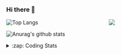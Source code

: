 ### Hi there 👋

<!--
**tao8687/tao8687** is a ✨ _special_ ✨ repository because its `README.md` (this file) appears on your GitHub profile.

Here are some ideas to get you started:

- 🔭 I’m currently working on ...
- 🌱 I’m currently learning ...
- 👯 I’m looking to collaborate on ...
- 🤔 I’m looking for help with ...
- 💬 Ask me about ...
- 📫 How to reach me: ...
- 😄 Pronouns: ...
- ⚡ Fun fact: ...
-->

<img align='right' src="https://media.giphy.com/media/M9gbBd9nbDrOTu1Mqx/giphy.gif" width="230">

![Top Langs](https://github-readme-stats.vercel.app/api/top-langs/?username=tao8687&layout=compact&title_color=23238E&text_color=A67D3D)

![Anurag's github stats](https://github-readme-stats.vercel.app/api?username=tao8687&show_icons=true&&text_color=A67D3D&title_color=23238E&show_icons=false&count_private=true&hide=stars)

<details>
  <summary>:zap: Coding Stats</summary>
  <b>
<!--START_SECTION:waka-->
![Profile Views](http://img.shields.io/badge/Profile%20Views-3-blue)

**🐱 My Github Data** 

> 🏆 26 Contributions in the Year 2021
 > 
> 📦 620.8 kB Used in Github's Storage 
 > 
> 🚫 Not Opted to Hire
 > 
> 📜 38 Public Repositories 
 > 
> 🔑 19 Private Repositories  
 > 
**I'm an Early 🐤** 

```text
🌞 Morning    83 commits     ████████░░░░░░░░░░░░░░░░░   34.02% 
🌆 Daytime    73 commits     ███████░░░░░░░░░░░░░░░░░░   29.92% 
🌃 Evening    77 commits     ████████░░░░░░░░░░░░░░░░░   31.56% 
🌙 Night      11 commits     █░░░░░░░░░░░░░░░░░░░░░░░░   4.51%

```
📅 **I'm Most Productive on Wednesday** 

```text
Monday       33 commits     ███░░░░░░░░░░░░░░░░░░░░░░   13.52% 
Tuesday      22 commits     ██░░░░░░░░░░░░░░░░░░░░░░░   9.02% 
Wednesday    68 commits     ███████░░░░░░░░░░░░░░░░░░   27.87% 
Thursday     29 commits     ███░░░░░░░░░░░░░░░░░░░░░░   11.89% 
Friday       46 commits     ████░░░░░░░░░░░░░░░░░░░░░   18.85% 
Saturday     25 commits     ██░░░░░░░░░░░░░░░░░░░░░░░   10.25% 
Sunday       21 commits     ██░░░░░░░░░░░░░░░░░░░░░░░   8.61%

```


📊 **This Week I Spent My Time On** 

```text
⌚︎ Time Zone: Asia/Shanghai

💬 Programming Languages: 
C                        7 hrs 34 mins       ██████████████░░░░░░░░░░░   55.8% 
Other                    1 hr 57 mins        ███░░░░░░░░░░░░░░░░░░░░░░   14.47% 
C++                      1 hr 52 mins        ███░░░░░░░░░░░░░░░░░░░░░░   13.81% 
Lua                      1 hr 1 min          ██░░░░░░░░░░░░░░░░░░░░░░░   7.61% 
Makefile                 43 mins             █░░░░░░░░░░░░░░░░░░░░░░░░   5.31%

🔥 Editors: 
VS Code                  13 hrs 34 mins      █████████████████████████   100.0%

🐱‍💻 Projects: 
darknet                  10 hrs              ██████████████████░░░░░░░   73.76% 
racebot                  2 hrs 29 mins       ████░░░░░░░░░░░░░░░░░░░░░   18.38% 
cartographer_ros         36 mins             █░░░░░░░░░░░░░░░░░░░░░░░░   4.5% 
eye_closure              17 mins             ░░░░░░░░░░░░░░░░░░░░░░░░░   2.11% 
Track_line_detection     6 mins              ░░░░░░░░░░░░░░░░░░░░░░░░░   0.85%

💻 Operating System: 
Linux                    13 hrs 34 mins      █████████████████████████   100.0%

```

**I Mostly Code in C++** 

```text
C++                      9 repos             ██████████░░░░░░░░░░░░░░░   40.91% 
C                        6 repos             ██████░░░░░░░░░░░░░░░░░░░   27.27% 
Python                   3 repos             ███░░░░░░░░░░░░░░░░░░░░░░   13.64% 
Shell                    2 repos             ██░░░░░░░░░░░░░░░░░░░░░░░   9.09% 
Makefile                 1 repo              █░░░░░░░░░░░░░░░░░░░░░░░░   4.55%

```


**Timeline**

![Chart not found](https://raw.githubusercontent.com/tao8687/tao8687/master/charts/bar_graph.png) 


<!--END_SECTION:waka-->
</details>
